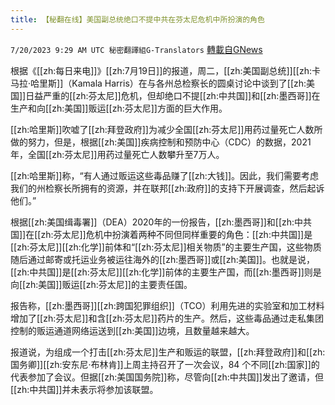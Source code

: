 ```yaml
---
title: 【秘翻在线】美国副总统绝口不提中共在芬太尼危机中所扮演的角色
---
```

`7/20/2023 9:29 AM UTC 秘密翻譯組G-Translators` [轉載自GNews](https://gnews.org/articles/1474331)

根据《[[zh:每日来电]]》[[zh:7月19日]]的报道，周二，[[zh:美国副总统]][[zh:卡马拉·哈里斯]]（Kamala Harris）在与各州总检察长的圆桌讨论中谈到了[[zh:美国]]日益严重的[[zh:芬太尼]]危机，但却绝口不提[[zh:中共国]]和[[zh:墨西哥]]在生产和向[[zh:美国]]贩运[[zh:芬太尼]]方面的巨大作用。

[[zh:哈里斯]]吹嘘了[[zh:拜登政府]]为减少全国[[zh:芬太尼]]用药过量死亡人数所做的努力，但是，根据[[zh:美国]]疾病控制和预防中心（CDC）的数据，2021年，全国[[zh:芬太尼]]用药过量死亡人数攀升至7万人。

[[zh:哈里斯]]称，“有人通过贩运这些毒品赚了[[zh:大钱]]。因此，我们需要考虑我们的州检察长所拥有的资源，并在联邦[[zh:政府]]的支持下开展调查，然后起诉他们。”

根据[[zh:美国缉毒署]]（DEA）2020年的一份报告，[[zh:墨西哥]]和[[zh:中共国]]在[[zh:芬太尼]]危机中扮演着两种不同但同样重要的角色：[[zh:中共国]]是[[zh:芬太尼]][[zh:化学]]前体和“[[zh:芬太尼]]相关物质”的主要生产国，这些物质随后通过邮寄或托运业务被运往海外的[[zh:墨西哥]]或[[zh:美国]]。也就是说，[[zh:中共国]]是[[zh:芬太尼]][[zh:化学]]前体的主要生产国，而[[zh:墨西哥]]则是向[[zh:美国]]贩运[[zh:芬太尼]]的主要责任国。

报告称，[[zh:墨西哥]][[zh:跨国犯罪组织]]（TCO）利用先进的实验室和加工材料增加了[[zh:芬太尼]]和含[[zh:芬太尼]]药片的生产。然后，这些毒品通过走私集团控制的贩运通道网络运送到[[zh:美国]]边境，且数量越来越大。

报道说，为组成一个打击[[zh:芬太尼]]生产和贩运的联盟，[[zh:拜登政府]]和[[zh:国务卿]][[zh:安东尼·布林肯]]上周主持召开了一次会议，84 个不同[[zh:国家]]的代表参加了会议。但据[[zh:美国国务院]]称，尽管向[[zh:中共国]]发出了邀请，但[[zh:中共国]]并未表示将参加该联盟。
